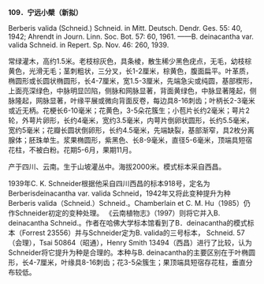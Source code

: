 **109．宁远小檗（新拟）**

Berberis valida (Schneid.) Schneid. in Mitt. Deutsch. Dendr. Ges. 55: 40, 1942; Ahrendt in Journ. Linn. Soc. Bot. 57: 60, 1961. ——B. deinacantha var. valida Schneid. in Repert. Sp. Nov. 46: 260, 1939.

常绿灌木，高约1.5米。老枝棕灰色，具条棱，散生稀少黑色疣点，无毛，幼枝棕黄色，光滑无毛；茎刺粗状，三分叉，长1-2厘米，棕黄色，腹面扁平。叶革质，椭圆形或长圆状椭圆形，长4-7厘米，宽1.5-3厘米，先端急尖或纯圆，基部楔形，上面亮深绿色，中脉明显凹陷，侧脉和网脉显著，背面黄绿色，中脉显著隆起，侧脉隆起，网脉显著，叶缘平展或微向背面反卷，每边具8-16刺齿；叶柄长2-3毫米或近无柄。花梗长6-10毫米；花黄色，3-5朵花簇生；小苞片长约2毫米；萼片2轮，外萼片卵形，长约4毫米，宽约3.5毫米，内萼片倒卵状圆形，长约5.5毫米，宽约5毫米；花瓣长圆状倒卵形，长约4.5毫米，先端缺裂，基部渐窄，具2枚分离腺体；胚珠单生。浆果椭圆形，紫黑色、长8-9毫米，直径5-6毫米，顶端具短宿花柱，不被白粉。花期5-6月，果期11月。

产于四川、云南。生于山坡灌丛中。海拔2000米。模式标本采自西昌。

1939年C. K. Schneider根据他采自四川西昌的标本918号，定名为Berberisdeinacantha var. valida Schneid，1942年又将此变种提升为种Berberis valida（Schneid.）Schneid.。Chamberlain et C. M. Hu（1985）仍作Schneider初定的变种处理。 《云南植物志》（1997）则将它并入B. deinacantha Schneid.。作者在哈佛大学标本馆看到了B．deinacantha的模式标本（Forrest 23556）并与Schneider定为B. valida的三号标本， Schneid. 57（会理），Tsai 50864（昭通），Henry Smith 13494（西昌）进行了比较，认为Schneider将它提升为种是合理的。本种与B. deinacantha的主要区别在于叶椭圆形，长4-7厘米，叶缘具8-16刺齿；花3-5朵簇生；果顶端具短宿存花柱，垂直分布较低。
